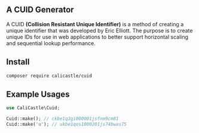 ## A CUID Generator

A CUID **(Collision Resistant Unique Identifier)** is a method of creating a unique identifier that was developed by Eric Elliott. The purpose is to create unique IDs for use in web applications to better support horizontal scaling and sequential lookup performance.

## Install
```bash
composer require calicastle/cuid
```

## Example Usages
```php
use CaliCastle\Cuid;

Cuid::make(); // ckbe1q3gi000001jsfnm9cm81
Cuid::make('u'); // ukbe1qos1000201js74bwas75
```
